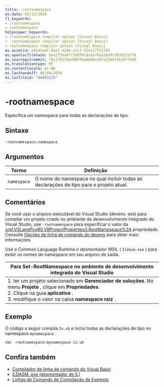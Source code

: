 ```yaml
---
title: -rootnamespace
ms.date: 03/13/2018
f1_keywords:
- /rootnamespace
- rootnamespace
helpviewer_keywords:
- /rootnamespace compiler option [Visual Basic]
- -rootnamespace compiler option [Visual Basic]
- rootnamespace compiler option [Visual Basic]
ms.assetid: e9245edf-6bef-420d-a7c7-324117752783
ms.openlocfilehash: b6a2f3ba0772d8f8c8c6a762a1be01703d21b778
ms.sourcegitcommit: f8c270376ed905f6a8896ce0fe25b4f4b38ff498
ms.translationtype: MT
ms.contentlocale: pt-BR
ms.lasthandoff: 06/04/2020
ms.locfileid: "84403129"
---
```

# <a name="-rootnamespace"></a>-rootnamespace
Especifica um namespace para todas as declarações de tipo.  
  
## <a name="syntax"></a>Sintaxe  
  
```console  
-rootnamespace:namespace  
```  
  
## <a name="arguments"></a>Argumentos  
  
|Termo|Definição|  
|---|---|  
|`namespace`|O nome do namespace no qual incluir todas as declarações de tipo para o projeto atual.|  
  
## <a name="remarks"></a>Comentários  
 Se você usar o arquivo executável do Visual Studio (devenv. exe) para compilar um projeto criado no ambiente de desenvolvimento integrado do Visual Studio, use `-rootnamespace` para especificar o valor da <xref:VSLangProj80.VBProjectProperties3.RootNamespace%2A> propriedade. Consulte [Opções de linha de comando do devenv](/visualstudio/ide/reference/devenv-command-line-switches) para obter mais informações.  
  
 Use o Common Language Runtime o desmontador MSIL ( `Ildasm.exe` ) para exibir os nomes de namespace em seu arquivo de saída.  
  
|Para Set-RootNamespace no ambiente de desenvolvimento integrado do Visual Studio|  
|---|  
|1. ter um projeto selecionado em **Gerenciador de soluções**. No menu **Projeto** , clique em **Propriedades**. <br />2. Clique na guia **aplicativo** .<br />3. modifique o valor na caixa **namespace raiz** .|  
  
## <a name="example"></a>Exemplo  
 O código a seguir compila `In.vb` e inclui todas as declarações de tipo no namespace `mynamespace` .  
  
```console
vbc -rootnamespace:mynamespace in.vb  
```  
  
## <a name="see-also"></a>Confira também

- [Compilador de linha de comando do Visual Basic](index.md)
- [ILDASM. exe (desmontador de IL)](../../../framework/tools/ildasm-exe-il-disassembler.md)
- [Linhas de Comando de Compilação de Exemplo](sample-compilation-command-lines.md)
